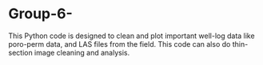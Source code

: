 # Group-6-
This Python code is designed to clean and plot important well-log data like poro-perm data, and LAS files from the field. This code can also do thin-section image cleaning and analysis.
